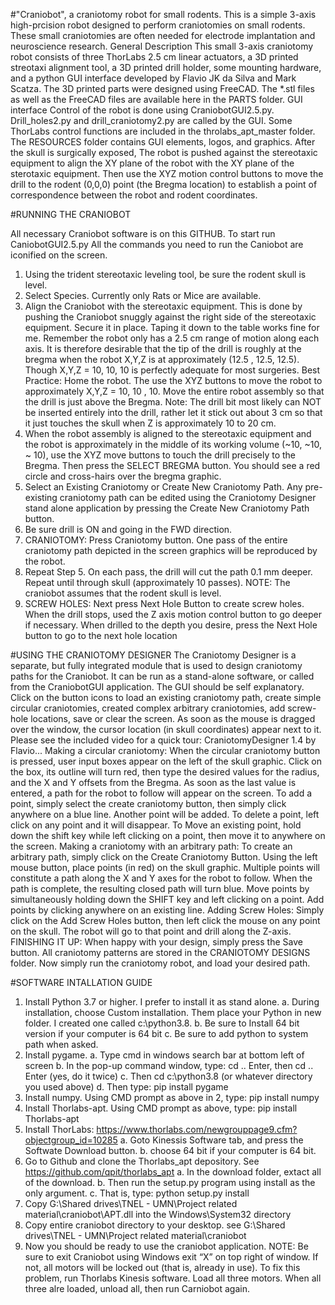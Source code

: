 #"Craniobot", a craniotomy robot for small rodents.
This is a simple 3-axis high-prcision robot designed to perform craniotomies on small rodents. These small craniotomies are often needed for electrode implantation and neuroscience research.
General Description
This small 3-axis craniotomy robot consists of three ThorLabs 2.5 cm linear actuators, a 3D printed streotaxi alignment tool, a 3D printed drill holder, some mounting hardware, and a python GUI interface developed by Flavio JK da Silva and Mark Scatza. The 3D printed parts were designed using FreeCAD.
The *.stl files as well as the FreeCAD files are available here in the PARTS folder.
GUI interface
Control of the robot is done using CraniobotGUI2.5.py. Drill_holes2.py and drill_craniotomy2.py are called by the GUI. Some ThorLabs control functions are included in the throlabs_apt_master folder. The RESOURCES folder contains GUI elements, logos, and graphics. After the skull is surgically exposed, The robot is pushed against the stereotaxic equipment to align the XY plane of the robot with the XY plane of the sterotaxic equipment. Then use the XYZ motion control buttons to move the drill to the rodent (0,0,0) point (the Bregma location) to establish a point of correspondence between the robot and rodent coordinates.

#RUNNING THE CRANIOBOT

All necessary Craniobot software is on this GITHUB. To start run CaniobotGUI2.5.py All the commands you need to run the Caniobot are iconified on the screen.
1.	Using the trident stereotaxic leveling tool, be sure the rodent skull is level.
2.	Select Species. Currently only Rats or Mice are available.
3.	Align the Craniobot with the stereotaxic equipment.
This is done by pushing the Craniobot snuggly against the right side of the stereotaxic equipment.
Secure it in place. Taping it down to the table works fine for me. Remember the robot only has a 2.5 cm range of motion along each axis.
It is therefore desirable that the tip of the drill is roughly at the bregma when the robot X,Y,Z is at approximately (12.5 , 12.5, 12.5). Though X,Y,Z = 10, 10, 10 is perfectly adequate for most surgeries.
Best Practice: Home the robot. The use the XYZ buttons to move the robot to approximately X,Y,Z = 10, 10 , 10.
Move the entire robot assembly so that the drill is just above the Bregma.
Note: The drill bit most likely can NOT be inserted entirely into the drill, rather let it stick out about 3 cm so that it just touches the skull when Z is approximately 10 to 20 cm.
4.	When the robot assembly is aligned to the stereotaxic equipment and the robot is approximately in the middle of its working volume (~10, ~10, ~ 10), use the XYZ move buttons to touch the drill precisely to the Bregma.
Then press the SELECT BREGMA button. You should see a red circle and cross-hairs over the bregma graphic.
5.	Select an Existing Craniotomy or Create New Craniotomy Path.
Any pre-existing craniotomy path can be edited using the Craniotomy Designer stand alone application by pressing the Create New Craniotomy Path button.
6.	Be sure drill is ON and going in the FWD direction.
7.	CRANIOTOMY: Press Craniotomy button. One pass of the entire craniotomy path depicted in the screen graphics will be reproduced by the robot.
8.	Repeat Step 5. On each pass, the drill will cut the path 0.1 mm deeper.
Repeat until through skull (approximately 10 passes). NOTE: The craniobot assumes that the rodent skull is level.
9.	SCREW HOLES: Next press Next Hole Button to create screw holes. When the drill stops, used the Z axis motion control button to go deeper if necessary. When drilled to the depth you desire, press the Next Hole button to go to the next hole location





#USING THE CRANIOTOMY DESIGNER
The Craniotomy Designer is a separate, but fully integrated module that is used to design craniotomy paths for the Craniobot. It can be run as a stand-alone software, or called from the CraniobotGUI application. The GUI should be self explanatory. Click on the button icons to load an existing craniotomy path, create simple circular craniotomies, created complex arbitrary craniotomies, add screw-hole locations, save or clear the screen. As soon as the mouse is dragged over the window, the cursor location (in skull coordinates) appear next to it. Please see the included video for a quick tour: CraniotomyDesigner 1.4 by Flavio...
Making a circular craniotomy: When the circular craniotomy button is pressed, user input boxes appear on the left of the skull graphic. Click on the box, its
outline will turn red, then type the desired values for the radius, and the X and Y offsets from the Bregma. As soon as the last value is entered, a path for the robot to follow will appear on the screen.
To add a point, simply select the create craniotomy button, then simply click anywhere on a blue line. Another point will be added.
To delete a point, left click on any point and it will disappear.
To Move an existing point, hold down the shift key while left clicking on a point, then move it to anywhere on the screen.
Making a craniotomy with an arbitrary path:
To create an arbitrary path, simply click on the Create Craniotomy Button. Using the left mouse button, place points (in red) on the skull graphic. Multiple points will constitute a path along the X and Y axes for the robot to follow. When the path is complete, the resulting closed path will turn blue. Move points by simultaneously holding down the SHIFT key and left clicking on a point. Add points by clicking anywhere on an existing line.
Adding Screw Holes: Simply click on the Add Screw Holes button, then left click the mouse on any point on the skull. The robot will go to that point and drill along the Z-axis.
FINISHING IT UP: When happy with your design, simply press the Save button. All craniotomy patterns are stored in the CRANIOTOMY DESIGNS folder. Now simply run the craniotomy robot, and load your desired path.


#SOFTWARE INTALLATION GUIDE
1.	Install Python 3.7 or higher. I prefer to install it as stand alone. a. During installation, choose Custom installation. Them place your Python in new folder. I created one called
c:\python3.8.
b. Be sure to Install 64 bit version if your computer is 64 bit c. Be sure to add python to system path when asked.
2.	Install pygame.
a. Type cmd in windows search bar at bottom left of screen b. In the pop-up command window, type: cd .. Enter, then cd .. Enter (yes, do it twice) c. Then cd c:\python3.8 (or whatever directory you used above) d. Then type: pip install pygame
3.	Install numpy. Using CMD prompt as above in 2, type: pip install numpy
4.	Install Thorlabs-apt. Using CMD prompt as above, type: pip install Thorlabs-apt
5.	Install ThorLabs: https://www.thorlabs.com/newgrouppage9.cfm?objectgroup_id=10285 a. Goto Kinessis Software tab, and press the Softwate Download button.
b. choose 64 bit if your computer is 64 bit.
6.	Go to Github and clone the Thorlabs_apt depository. See https://github.com/qpit/thorlabs_apt a. In the download folder, extact all of the download. b. Then run the setup.py program using install as the only argument. c. That is, type: python setup.py install
7.	Copy G:\Shared drives\TNEL - UMN\Project related material\craniobot\APT.dll into the Windows\System32 directory
8.	Copy entire craniobot directory to your desktop. see G:\Shared drives\TNEL - UMN\Project related material\craniobot
9.	Now you should be ready to use the craniobot application. NOTE: Be sure to exit Craniobot using Windows exit “X” on top right of window. If not, all motors will be locked out (that is, already in use). To fix this problem, run Thorlabs Kinesis software. Load all three motors. When all three alre loaded, unload all, then run Carniobot again.
